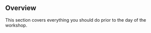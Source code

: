 <!-- begin auto-generated title section -->
<!-- end auto-generated section -->


## Overview

This section covers everything you should do prior to the day of the workshop.


<!-- begin auto-generated nav-links section -->
<!-- end auto-generated section -->
